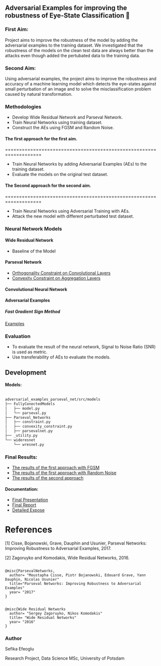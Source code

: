 ## Adversarial Examples for improving the robustness of Eye-State Classification :eyes:

### First Aim:
Project aims to improve the robustness of the model by adding the adversarial examples to the training dataset.
We investigated that the robustness of the models on the clean test data are always better than the attacks even though added the pertubated data to the training data.
### Second Aim:

Using adversarial examples, the project aims to improve the robustness and accuracy of a machine learning model which detects the eye-states against small perturbation of an image and to solve the misclassification problem caused by natural transformation.
### Methodologies

* Develop Wide Residual Network and Parseval Network.
* Train Neural Networks using training dataset.
* Construct the AEs using FGSM and Random Noise.
#### The first approach for the first aim.
===================================================================
* Train Neural Networks by adding Adversarial Examples (AEs) to the training dataset.
* Evaluate the models on the original test dataset.

#### The Second approach for the second aim.
===================================================================
* Train Neural Networks using Adversarial Training with AEs.
* Attack the new model with different perturbated test dataset.

### Neural Network Models

#### Wide Residual Network

* Baseline of the Model

#### Parseval Network

* [Orthogonality Constraint on Convolutional Layers](/src/models/Parseval_Networks/constraint.py)
* [Convexity Constraint on Aggregation Layers](/src/models/Parseval_Networks/convexity_constraint.py)

#### Convolutional Neural Network

#### Adversarial Examples

##### Fast Gradient Sign Method
[Examples](src/visualization/Adversarial_Images.ipynb)

### Evaluation

* To evaluate the result of the neural network, Signal to Noise Ratio (SNR) is used as metric.
* Use transferability of AEs to evaluate the models.

## Development 

#### Models:

``` bash

adversarial_examples_parseval_net/src/models
├── FullyConectedModels
│   ├── model.py
│   └── parseval.py
├── Parseval_Networks
│   ├── constraint.py
│   ├── convexity_constraint.py
│   ├── parsevalnet.py
├── _utility.py
└── wideresnet
    └── wresnet.py


```

### Final Results:
* [The results of the first approach with FGSM](src/logs/AEModels/)
* [The results of the first approach with Random Noise](src/logs/RandomNoisemodels/)
* [The results of the second approach](src/logs/images)
#### Documentation:
* [Final Presentation](documents/slide/)
* [Final Report](documents/Report/)
* [Detailed Expose](documents/Expose) 

References
============
[1] Cisse, Bojanowski, Grave, Dauphin and Usunier, Parseval Networks: Improving Robustness to Adversarial Examples, 2017.

[2] Zagoruyko and Komodakis, Wide Residual Networks, 2016.

``` 

@misc{ParsevalNetworks,
  author= "Moustapha Cisse, Piotr Bojanowski, Edouard Grave, Yann Dauphin, Nicolas Usunier"
  title="Parseval Networks: Improving Robustness to Adversarial Examples"
  year= "2017"
}
```

``` 

@misc{Wide Residual Networks
  author= "Sergey Zagoruyko, Nikos Komodakis"
  title= "Wide Residual Networks"
  year= "2016"
}
```

### Author

Sefika Efeoglu

Research Project, Data Science MSc, University of Potsdam
